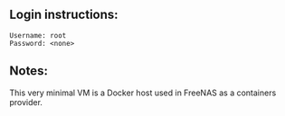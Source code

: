 ## Login instructions:

```
Username: root
Password: <none>
```

## Notes:

This very minimal VM is a Docker host used in FreeNAS as a containers provider.

